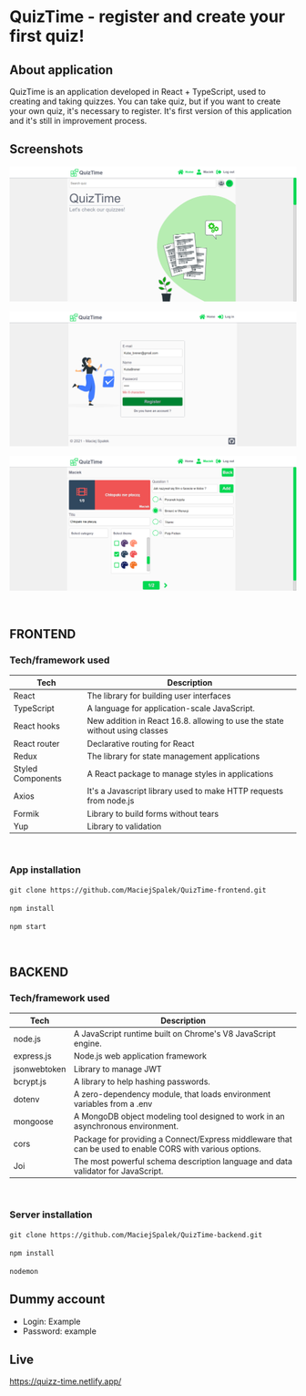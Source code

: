 # QuizTime - register and create your first quiz!

## About application

QuizTime is an application developed in React + TypeScript, used to creating and taking quizzes.
You can take quiz, but if you want to create your own quiz, it's necessary to register. It's first version of this application and it's still in improvement process.

## Screenshots

![Screenshot](src/assets/ReadmePhoto.png)

![Screenshot](src/assets/RegistrationPhoto.png)

![Screenshot](src/assets/AddingPanelPhoto.png)

&nbsp;

## FRONTEND

### Tech/framework used

| Tech              | Description                                                                 |
| ----------------- | --------------------------------------------------------------------------- |
| React             | The library for building user interfaces                                    |
| TypeScript        | A language for application-scale JavaScript.                                |
| React hooks       | New addition in React 16.8. allowing to use the state without using classes |
| React router      | Declarative routing for React                                               |
| Redux             | The library for state management applications                               |
| Styled Components | A React package to manage styles in applications                            |
| Axios             | It's a Javascript library used to make HTTP requests from node.js           |
| Formik            | Library to build forms without tears                                        |
| Yup               | Library to validation                                                       |

&nbsp;

### App installation

```
git clone https://github.com/MaciejSpalek/QuizTime-frontend.git

npm install

npm start
```

&nbsp;

## BACKEND

### Tech/framework used 

| Tech         | Description                                                                                              |
| - | - |
| node.js      | A JavaScript runtime built on Chrome's V8 JavaScript engine.                                             |
| express.js   | Node.js web application framework                                                                        |
| jsonwebtoken | Library to manage JWT                                                                                    |
| bcrypt.js    | A library to help hashing passwords.                                                                     |
| dotenv       | A zero-dependency module, that loads environment variables from a .env                                   |
| mongoose     | A MongoDB object modeling tool designed to work in an asynchronous environment.                          |
| cors         | Package for providing a Connect/Express middleware that can be used to enable CORS with various options. |
| Joi          | The most powerful schema description language and data validator for JavaScript.                         |

&nbsp;

### Server installation 

```
git clone https://github.com/MaciejSpalek/QuizTime-backend.git

npm install

nodemon
```

## Dummy account

* Login: Example
* Password: example

## Live

<https://quizz-time.netlify.app/>
